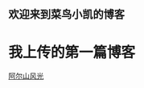 ## 欢迎来到菜鸟小凯的博客



<html>
<head>
<meta charset="UTF-8">
<title></title>
</head>
<body>
            <h1>我上传的第一篇博客</h1>
            <a href="https://Green1Chen.github.io/Arxan"  >阿尔山风光</a>
</body>
</html>


